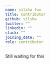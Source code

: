 ```yaml
---
name: silsha fux
title: Contributor
github: silsha
twitter: ""
linkedin: ""
slack: ""
joining_date: ""
role: contributor
---
```


Still waiting for this

